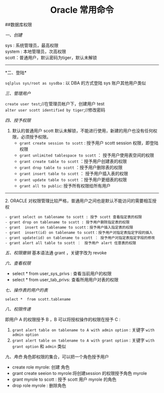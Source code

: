# <center>Oracle 常用命令</center>


##数据库权限

*一、创建*

sys : 系统管理员，最高权限 <br>
system : 本地管理员，次高权限 <br>
scott：普通用户，默认密码为tiger，默认未解锁<br>
<hr style="color:yellow">
*二、登陆*

`sqlplus sys/root as sysdba` : 以 DBA 的方式登陆 sys 账户其他用户类似

*三、管理用户*

`create user test`;//在管理员帐户下，创建用户 test <br> 
`alter user scott identified by tiger`;//修改密码

*四、授予权限*

1. 默认的普通用户 scott  默认未解锁，不能进行使用，新建的用户也没有任何权限，必须授予权限。<br>
    - `grant create session to scott` :  授予用户 scott session 权限，即登陆权限<br>
    - `grant unlimited tablespace to scott` ： 授予用户使用表空间的权限<br>
    - `grant create table to scott` ：授予用户创建表的权限<br>
    - `grant drop table to scott` ：授予用户删除表的权限<br>
    - `grant insert table to scott` ： 授予用户插入表的权限<br>
    - `grant update table to scott` ：授予用户更细表的权限<br>
    - `grant all to public`: 授予所有权限给所有用户<br>
<hr>
2. ORACLE 对权限管理比较严格，普通用户之间也是默认不能访问的需要相互授权

    - grant select on tablename to scott : 授予 scott 查看指定表的权限
    - grant drop on tablename to scott : 授予用户删除指定表的权限
    - grant  insert on tablename to scott：授予用户插入指定表的权限
    - grant  insert(id) on tablename to scott：授予用户对指定表指定字段的插入
    - grant update(id) on tablename to scott ： 授予用户对指定表指定字段的修改
    - grant alert all table to scott ：　授予用户 alert 任意表的权限


*五、权限撤销*
		基本语法通  grant ，关键字改为 revoke

*六、查看权限*
- select * from user_sys_privs : 查看当前用户的权限
- select * from user_tab_privs: 查看所用用户对表的权限

*七、操作表的用户的表*

`select *  from scott.tablename`

*八、权限传递*

即用户 A 的权限授予 B ，B 可以将授权操作的权限在授予 C :
1.  `grant alert table on tablename to A with admin option` : 关键字 `with admin option`
2.  `grant alert table on tablename to A with grant option` : 关键字 `with grant option`  和  `admin` 类似


*九、角色*
角色即权限的集合，可以把一个角色授予用户
- create role myrole: 创建 角色<br>
- grant create seeion to myrole:将创建session 的权限授予角色 myrole<br>
- grant myrole to scott :  授予 scott 用户  myrole 的角色<br>
- drop role myrole :  删除角色 <br>